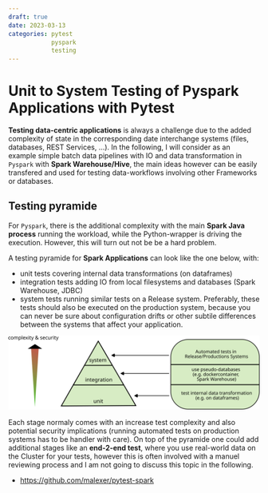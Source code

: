 ```yaml
---
draft: true
date: 2023-03-13
categories: pytest
            pyspark
            testing
---
```


# Unit to System Testing of Pyspark Applications with Pytest
**Testing data-centric applications** is always a challenge due to the added complexity of state in the corresponding date interchange systems (files, databases, REST Services, ...). In the following, I will consider as an example simple batch data pipelines with IO and data transformation in `Pyspark` with **Spark Warehouse/Hive**, the main ideas however can be easily transfered and used for testing data-workflows involving other Frameworks or databases.

## Testing pyramide

For `Pyspark`, there is the additional complexity with the main **Spark Java process** running the workload, while the Python-wrapper is driving the execution. However, this will turn out not be be a hard problem. 

A testing pyramide for **Spark Applications** can look like the one below, with:

- unit tests covering internal data transformations (on dataframes)
- integration tests adding IO from local filesystems and databases (Spark Warehouse, JDBC)
- system tests running similar tests on a Release system. Preferably, these tests should also be executed on the production system, because you can never be sure about configuration drifts or other subtile differences between the systems that affect your application.

![Testing pyramide](images/testing-pyramide.svg)

Each stage normaly comes with an increase test complexity and also potential security implications (running automated tests on production systems has to be handler with care). On top of the pyramide one could add additional stages like an **end-2-end test**, where you use real-world data on the Cluster for your tests, however this is often involved with a manuel reviewing process and I am not going to discuss this topic in the following. 



- https://github.com/malexer/pytest-spark
